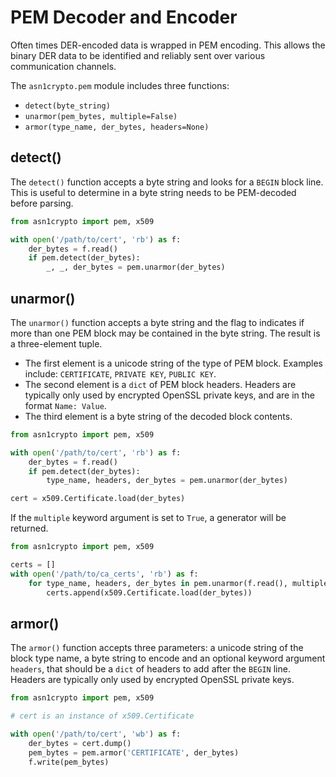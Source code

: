 # PEM Decoder and Encoder

Often times DER-encoded data is wrapped in PEM encoding. This allows the binary
DER data to be identified and reliably sent over various communication channels.

The `asn1crypto.pem` module includes three functions:

 - `detect(byte_string)`
 - `unarmor(pem_bytes, multiple=False)`
 - `armor(type_name, der_bytes, headers=None)`

## detect()

The `detect()` function accepts a byte string and looks for a `BEGIN` block
line. This is useful to determine in a byte string needs to be PEM-decoded
before parsing.

```python
from asn1crypto import pem, x509

with open('/path/to/cert', 'rb') as f:
    der_bytes = f.read()
    if pem.detect(der_bytes):
        _, _, der_bytes = pem.unarmor(der_bytes)
```

## unarmor()

The `unarmor()` function accepts a byte string and the flag to indicates if
more than one PEM block may be contained in the byte string. The result is
a three-element tuple.

 - The first element is a unicode string of the type of PEM block. Examples
   include: `CERTIFICATE`, `PRIVATE KEY`, `PUBLIC KEY`.
 - The second element is a `dict` of PEM block headers. Headers are typically
   only used by encrypted OpenSSL private keys, and are in the format
   `Name: Value`.
 - The third element is a byte string of the decoded block contents.

```python
from asn1crypto import pem, x509

with open('/path/to/cert', 'rb') as f:
    der_bytes = f.read()
    if pem.detect(der_bytes):
        type_name, headers, der_bytes = pem.unarmor(der_bytes)

cert = x509.Certificate.load(der_bytes)
```

If the `multiple` keyword argument is set to `True`, a generator will be
returned.

```python
from asn1crypto import pem, x509

certs = []
with open('/path/to/ca_certs', 'rb') as f:
    for type_name, headers, der_bytes in pem.unarmor(f.read(), multiple=True):
        certs.append(x509.Certificate.load(der_bytes))
```

## armor()

The `armor()` function accepts three parameters: a unicode string of the block
type name, a byte string to encode and an optional keyword argument `headers`,
that should be a `dict` of headers to add after the `BEGIN` line. Headers are
typically only used by encrypted OpenSSL private keys.

```python
from asn1crypto import pem, x509

# cert is an instance of x509.Certificate

with open('/path/to/cert', 'wb') as f:
    der_bytes = cert.dump()
    pem_bytes = pem.armor('CERTIFICATE', der_bytes)
    f.write(pem_bytes)
```
